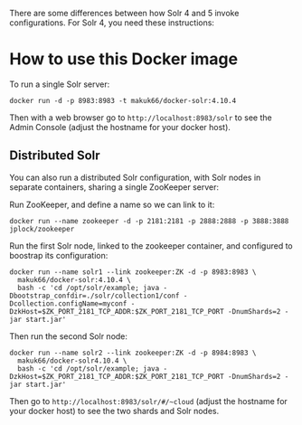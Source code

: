 
There are some differences between how Solr 4 and 5 invoke configurations.
For Solr 4, you need these instructions:

# How to use this Docker image

To run a single Solr server:

    docker run -d -p 8983:8983 -t makuk66/docker-solr:4.10.4

Then with a web browser go to `http://localhost:8983/solr` to see the Admin Console (adjust the hostname for your docker host).


## Distributed Solr

You can also run a distributed Solr configuration, with Solr nodes in separate containers, sharing a single ZooKeeper server:

Run ZooKeeper, and define a name so we can link to it:

    docker run --name zookeeper -d -p 2181:2181 -p 2888:2888 -p 3888:3888 jplock/zookeeper

Run the first Solr node, linked to the zookeeper container, and configured to boostrap its configuration:

    docker run --name solr1 --link zookeeper:ZK -d -p 8983:8983 \
      makuk66/docker-solr:4.10.4 \
      bash -c 'cd /opt/solr/example; java -Dbootstrap_confdir=./solr/collection1/conf -Dcollection.configName=myconf -DzkHost=$ZK_PORT_2181_TCP_ADDR:$ZK_PORT_2181_TCP_PORT -DnumShards=2 -jar start.jar'

Then run the second Solr node:

    docker run --name solr2 --link zookeeper:ZK -d -p 8984:8983 \
      makuk66/docker-solr4.10.4 \
      bash -c 'cd /opt/solr/example; java -DzkHost=$ZK_PORT_2181_TCP_ADDR:$ZK_PORT_2181_TCP_PORT -DnumShards=2 -jar start.jar'

Then go to `http://localhost:8983/solr/#/~cloud` (adjust the hostname for your docker host) to see the two shards and Solr nodes.
